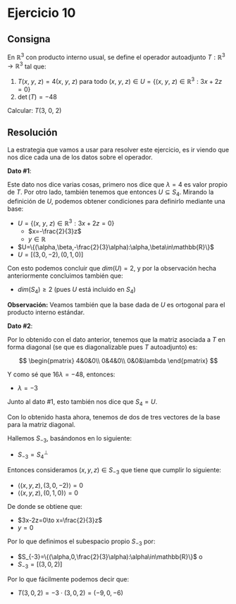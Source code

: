 # Ejercicio 10

## Consigna

En $\mathbb{R}^3$ con producto interno usual, se define el operador autoadjunto $T : \mathbb{R}^3 \to \mathbb{R}^3$ tal que:

1. $T(x,\ y,\ z) = 4(x,\ y,\ z)$ para todo $(x,\ y,\ z) \in U = \{(x,\ y,\ z) \in \mathbb{R}^3 : 3x + 2z = 0\}$  
2. $\det(T) = -48$

Calcular: $T(3,\ 0,\ 2)$

## Resolución

La estrategia que vamos a usar para resolver este ejercicio, es ir viendo que nos dice cada una de los datos sobre el operador.

**Dato #1**:

Este dato nos dice varias cosas, primero nos dice que $\lambda=4$ es valor propio de $T$. Por otro lado, también tenemos que entonces $U\subseteq S_4$.
Mirando la definición de $U$, podemos obtener condiciones para definirlo mediante una base:

- $U = \{(x,\ y,\ z) \in \mathbb{R}^3 : 3x + 2z = 0\}$
    - $x=-\frac{2}{3}z$
    - $y\in\mathbb{R}$
- $U=\{(\alpha,\beta,-\frac{2}{3}\alpha):\alpha,\beta\in\mathbb{R}\}$
- $U=[(3,0,-2),(0,1,0)]$

Con esto podemos concluir que $dim(U)=2$, y por la observación hecha anteriormente concluimos también que:

- $dim(S_4)\geq 2$ (pues $U$ está incluido en $S_4$)

**Observación:** Veamos también que la base dada de $U$ es ortogonal para el producto interno estándar.

**Dato #2**:

Por lo obtenido con el dato anterior, tenemos que la matriz asociada a $T$ en forma diagonal (se que es diagonalizable pues $T$ autoadjunto) es:

$$
\begin{pmatrix}
4&0&0\\
0&4&0\\
0&0&\lambda
\end{pmatrix}
$$

Y como sé que $16\lambda=-48$, entonces:

- $\lambda=-3$

Junto al dato #1, esto también nos dice que $S_4=U$.

Con lo obtenido hasta ahora, tenemos  de dos de tres vectores de la base para la matriz diagonal.

Hallemos $S_{-3}$, basándonos en lo siguiente:

- $S_{-3}=S_4^{\perp}$

Entonces consideramos $(x,y,z)\in S_{-3}$ que tiene que cumplir lo siguiente:

- $\left<(x,y,z), (3,0,-2)\right>=0$
- $\left<(x,y,z), (0,1,0)\right>=0$

De donde se obtiene que:

- $3x-2z=0\to x=\frac{2}{3}z$
- $y=0$

Por lo que definimos el subespacio propio $S_{-3}$ por:

- $S_{-3}=\{(\alpha,0,\frac{2}{3}\alpha):\alpha\in\mathbb{R}\}$ o
- $S_{-3}=[(3,0,2)]$

Por lo que fácilmente podemos decir que:

- $T(3,0,2)=-3\cdot(3,0,2)=(-9,0,-6)$